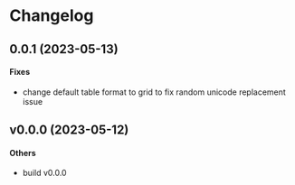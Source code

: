 # Changelog

## 0.0.1 (2023-05-13)

#### Fixes

* change default table format to grid to fix random unicode replacement issue


## v0.0.0 (2023-05-12)

#### Others

* build v0.0.0
